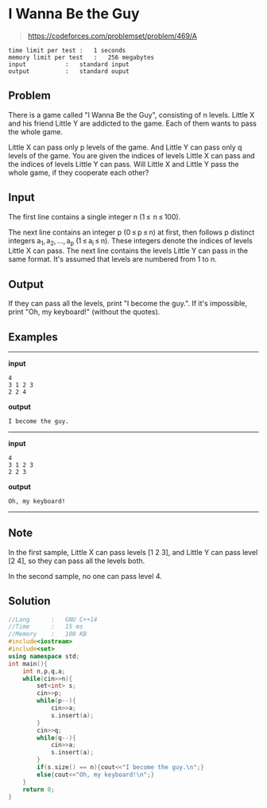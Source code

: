 # I Wanna Be the Guy

> https://codeforces.com/problemset/problem/469/A

```
time limit per test	:	1 seconds
memory limit per test	:	256 megabytes
input			:	standard input
output			:	standard ouput
```

## Problem

There is a game called "I Wanna Be the Guy", consisting of n levels. Little X and his friend Little Y are addicted to the game. Each of them wants to pass the whole game.

Little X can pass only p levels of the game. And Little Y can pass only q levels of the game. You are given the indices of levels Little X can pass and the indices of levels Little Y can pass. Will Little X and Little Y pass the whole game, if they cooperate each other?

## Input

The first line contains a single integer n (1 ≤  n ≤ 100).

The next line contains an integer p (0 ≤ p ≤ n) at first, then follows p distinct integers a<sub>1</sub>, a<sub>2</sub>, ..., a<sub>p</sub> (1 ≤ a<sub>i</sub> ≤ n). These integers denote the indices of levels Little X can pass. The next line contains the levels Little Y can pass in the same format. It's assumed that levels are numbered from 1 to n.

## Output

If they can pass all the levels, print "I become the guy.". If it's impossible, print "Oh, my keyboard!" (without the quotes).

## Examples

---
**input**
```
4
3 1 2 3
2 2 4
```
**output**
```
I become the guy.
```
---
**input**
```
4
3 1 2 3
2 2 3
```
**output**
```
Oh, my keyboard!
```
---

## Note

In the first sample, Little X can pass levels [1 2 3], and Little Y can pass level [2 4], so they can pass all the levels both.

In the second sample, no one can pass level 4.

## Solution

```c++
//Lang		:	GNU C++14
//Time		:	15 ms
//Memory	:	100 KB
#include<iostream>
#include<set>
using namespace std;
int main(){
	int n,p,q,a;
	while(cin>>n){
		set<int> s;
		cin>>p;
		while(p--){
			cin>>a;
			s.insert(a);
		}
		cin>>q;
		while(q--){
			cin>>a;
			s.insert(a);
		}
		if(s.size() == n){cout<<"I become the guy.\n";}
		else{cout<<"Oh, my keyboard!\n";}
	}
	return 0;
}
```
